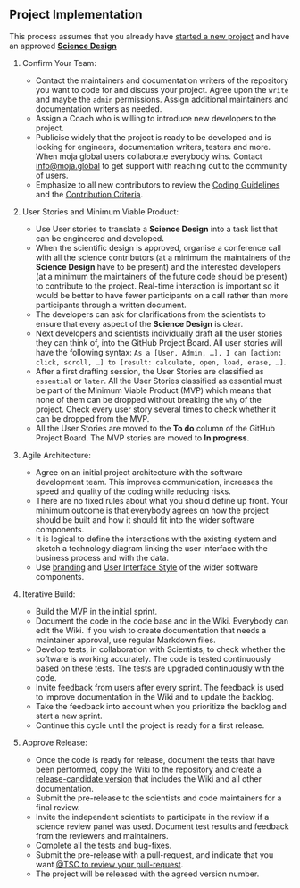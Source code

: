 ## Project Implementation

This process assumes that you already have [started a new project](https://github.com/moja-global/.github/blob/master/Contributing/How-to-Start-a-New-Project.md) and have an approved [**Science Design**](https://github.com/moja-global/.github/blob/master/Contributing/How-to-Agree-on-a-Science-Design.md)

1.  Confirm Your Team:

    -   Contact the maintainers and documentation writers of the repository you want to code for and discuss your project. Agree upon the `write` and maybe the `admin` permissions. Assign additional maintainers and documentation writers as needed. 
    -   Assign a Coach who is willing to introduce new developers to the project. 
    -   Publicise widely that the project is ready to be developed and is looking for engineers, documentation writers, testers and more. When moja global users collaborate everybody wins. Contact [info@moja.global](mailto:info@moja.global) to get support with reaching out to the community of users.
    -   Emphasize to all new contributors to review the [Coding Guidelines](https://github.com/moja-global/.github/blob/master/Governance/Coding-Guidelines.md) and the [Contribution Criteria](https://github.com/moja-global/.github/blob/master/Governance/Contribution-Criteria.md).   

2.  User Stories and Minimum Viable Product:

    -   Use User stories to translate a **Science Design** into a task list that can be engineered and developed. 
    -   When the scientific design is approved, organise a conference call with all the science contributors (at a minimum the maintainers of the **Science Design** have to be present) and the interested developers (at a minimum the maintainers of the future code should be present) to contribute to the project. Real-time interaction is important so it would be better to have fewer participants on a call rather than more participants through a written document.
    -   The developers can ask for clarifications from the scientists to ensure that every aspect of the **Science Design** is clear. 
    -   Next developers and scientists individually draft all the user stories they can think of, into the GitHub Project Board. All user stories will have the following syntax: `As a [User, Admin, …], I can [action: click, scroll, …] to [result: calculate, open, load, erase, …]`.
    -   After a first drafting session, the User Stories are classified as `essential` or `later`. All the User Stories classified as essential must be part of the Minimum Viable Product (MVP) which means that none of them can be dropped without breaking the `why` of the project. Check every user story several times to check whether it can be dropped from the MVP.
    -   All the User Stories are moved to the **To do** column of the GitHub Project Board. The MVP stories are moved to **In progress**.

3.  Agile Architecture:

    -   Agree on an initial project architecture with the software development team. This improves communication, increases the speed and quality of the coding while reducing risks.
    -   There are no fixed rules about what you should define up front. Your minimum outcome is that everybody agrees on how the project should be built and how it should fit into the wider software components. 
    -   It is logical to define the interactions with the existing system and sketch a technology diagram linking the user interface with the business process and with the data. 
    -   Use [branding](https://github.com/moja-global/.github/blob/master/Governance/Branding.md) and [User Interface Style](https://github.com/moja-global/.github/blob/master/Governance/User-Interface-Style.md) of the wider software components. 

4.  Iterative Build:

    -   Build the MVP in the initial sprint. 
    -   Document the code in the code base and in the Wiki. Everybody can edit the Wiki. If you wish to create documentation that needs a maintainer approval, use regular Markdown files.
    -   Develop tests, in collaboration with Scientists, to check whether the software is working accurately. The code is tested continuously based on these tests. The tests are upgraded continuously with the code. 
    -   Invite feedback from users after every sprint. The feedback is used to improve documentation in the Wiki and to update the backlog. 
    -   Take the feedback into account when you prioritize the backlog and start a new sprint. 
    -   Continue this cycle until the project is ready for a first release. 

5.  Approve Release:
    -   Once the code is ready for release, document the tests that have been performed, copy the Wiki to the repository and create a [release-candidate version](https://github.com/moja-global/.github/blob/master/Contributing/How-to-Assign-a-Version.md) that includes the Wiki and all other documentation. 
    -   Submit the pre-release to the scientists and code maintainers for a final review.
    -   Invite the independent scientists to participate in the review if a science review panel was used. Document test results and feedback from the reviewers and maintainers.
    -   Complete all the tests and bug-fixes.
    -   Submit the pre-release with a pull-request, and indicate that you want [@TSC to review your pull-request](https://help.github.com/en/articles/requesting-a-pull-request-review).
    -   The project will be released with the agreed version number.
